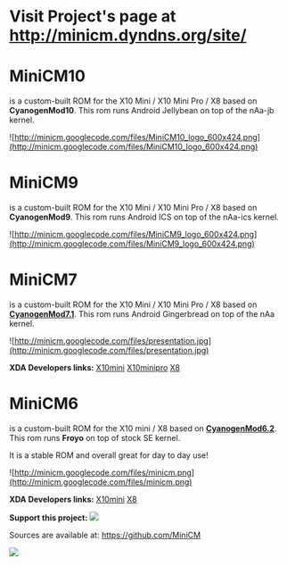 # Visit Project's page at http://minicm.dyndns.org/site/ #

# MiniCM10 #
is a custom-built ROM for the X10 Mini / X10 Mini Pro / X8 based on **CyanogenMod10**. This rom runs Android Jellybean on top of the nAa-jb kernel.

![http://minicm.googlecode.com/files/MiniCM10_logo_600x424.png](http://minicm.googlecode.com/files/MiniCM10_logo_600x424.png)

# MiniCM9 #
is a custom-built ROM for the X10 Mini / X10 Mini Pro / X8 based on **CyanogenMod9**. This rom runs Android ICS on top of the nAa-ics kernel.

![http://minicm.googlecode.com/files/MiniCM9_logo_600x424.png](http://minicm.googlecode.com/files/MiniCM9_logo_600x424.png)

# MiniCM7 #
is a custom-built ROM for the X10 Mini / X10 Mini Pro / X8 based on **[CyanogenMod7.1](http://www.cyanogenmod.com/blog/cyanogenmod-7-1-0-rc1)**. This rom runs Android Gingerbread on top of the nAa kernel.

![http://minicm.googlecode.com/files/presentation.jpg](http://minicm.googlecode.com/files/presentation.jpg)

**XDA Developers links:**
[X10mini](http://forum.xda-developers.com/showthread.php?t=1068553)
[X10minipro](http://forum.xda-developers.com/showthread.php?t=1415026)
[X8](http://forum.xda-developers.com/showthread.php?t=1362585)

# MiniCM6 #
is a custom-built ROM for the X10 mini / X8 based on **[CyanogenMod6.2](http://www.cyanogenmod.com/blog/cyanogenmod-6-1-stable-has-landed)**. This rom runs **Froyo** on top of stock SE kernel.

It is a stable ROM and overall great for day to day use!

![http://minicm.googlecode.com/files/minicm.png](http://minicm.googlecode.com/files/minicm.png)

**XDA Developers links:**
[X10mini](http://forum.xda-developers.com/showthread.php?t=961707)
[X8](http://forum.xda-developers.com/showthread.php?t=964223)

**Support this project:**
[![](https://www.paypalobjects.com/WEBSCR-640-20110306-1/en_US/i/btn/btn_donate_LG.gif)](https://www.paypal.com/cgi-bin/webscr?cmd=_donations&business=AS5ZGCLJXYWGG&lc=GR&currency_code=EUR&bn=PP%2dDonationsBF%3abtn_donate_LG%2egif%3aNonHosted)

Sources are available at:
https://github.com/MiniCM

[![](http://minicm.googlecode.com/files/Twitter.com.png)](http://twitter.com/#!/birbilakos)